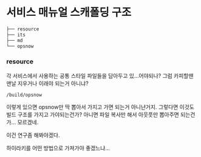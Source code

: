 # 서비스 매뉴얼 스캐폴딩 구조

``` txt
├── resource
├── its
├── md
└── opsnow
```

### resource
각 서비스에서 사용하는 공통 스타일 파일들을 담아두고 있...어야되나?
그럼 카피할땐 맨날 지우거나 이래야 되는거 아니냐?

`/build/opsnow`

이렇게 있으면 opsnow만 딱 뽑아서 가지고 가면 되는거 아니냔거지.
그렇다면 이것도 빌드 구조를 가지고 가야되는건가?
아니면 파일 복사만 해서 아웃풋만 뽑아주면 되는건가... 모르겠네.

이건 연구좀 해봐야겠다. 


하이라키를 어떤 방법으로 가져가야 좋겠느냐...
